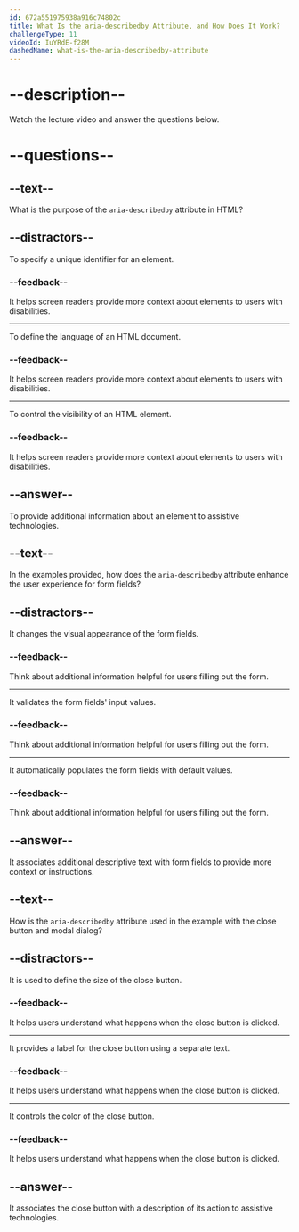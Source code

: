 ```yaml
---
id: 672a551975938a916c74802c
title: What Is the aria-describedby Attribute, and How Does It Work?
challengeType: 11
videoId: IuYRdE-f28M
dashedName: what-is-the-aria-describedby-attribute
---
```


# --description--

Watch the lecture video and answer the questions below.

# --questions--

## --text--

What is the purpose of the `aria-describedby` attribute in HTML?

## --distractors--

To specify a unique identifier for an element.

### --feedback--

It helps screen readers provide more context about elements to users with disabilities.

---

To define the language of an HTML document.

### --feedback--

It helps screen readers provide more context about elements to users with disabilities.

---

To control the visibility of an HTML element.

### --feedback--

It helps screen readers provide more context about elements to users with disabilities.

## --answer--

To provide additional information about an element to assistive technologies.

## --text--

In the examples provided, how does the `aria-describedby` attribute enhance the user experience for form fields?

## --distractors--

It changes the visual appearance of the form fields.

### --feedback--

Think about additional information helpful for users filling out the form.

---

It validates the form fields' input values.

### --feedback--

Think about additional information helpful for users filling out the form.

---

It automatically populates the form fields with default values.

### --feedback--

Think about additional information helpful for users filling out the form.

## --answer--

It associates additional descriptive text with form fields to provide more context or instructions.

## --text--

How is the `aria-describedby` attribute used in the example with the close button and modal dialog?

## --distractors--

It is used to define the size of the close button.

### --feedback--

It helps users understand what happens when the close button is clicked.

---

It provides a label for the close button using a separate text.

### --feedback--

It helps users understand what happens when the close button is clicked.

---

It controls the color of the close button.

### --feedback--

It helps users understand what happens when the close button is clicked.

## --answer--

It associates the close button with a description of its action to assistive technologies.

